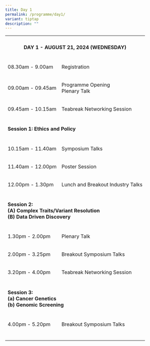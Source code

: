 ```yaml
---
title: Day 1
permalink: /programme/day1/
variant: tiptap
description: ""
---
```

<table>
<tbody>
<tr>
<th rowspan="1" colspan="2">
<h4><strong>DAY 1 - AUGUST 21, 2024 (WEDNESDAY)</strong></h4>
<p></p>
</th>
</tr>
<tr>
<td rowspan="1" colspan="1">
<p>08.30am - 9.00am</p>
</td>
<td rowspan="1" colspan="1">
<p>Registration</p>
</td>
</tr>
<tr>
<td rowspan="1" colspan="1">
<p>09.00am - 09.45am</p>
</td>
<td rowspan="1" colspan="1">
<p>Programme Opening
<br>Plenary Talk</p>
</td>
</tr>
<tr>
<td rowspan="1" colspan="1">
<p>09.45am - 10.15am</p>
</td>
<td rowspan="1" colspan="1">
<p>Teabreak Networking Session</p>
</td>
</tr>
<tr>
<td rowspan="1" colspan="2">
<p></p>
<h4><strong>Session 1: </strong>Ethics and Policy</h4>
</td>
</tr>
<tr>
<td rowspan="1" colspan="1">
<p>10.15am - 11.40am</p>
</td>
<td rowspan="1" colspan="1">
<p>Symposium Talks</p>
</td>
</tr>
<tr>
<td rowspan="1" colspan="1">
<p>11.40am - 12.00pm</p>
</td>
<td rowspan="1" colspan="1">
<p>Poster Session</p>
</td>
</tr>
<tr>
<td rowspan="1" colspan="1">
<p>12.00pm - 1.30pm</p>
</td>
<td rowspan="1" colspan="1">
<p>Lunch and Breakout Industry Talks</p>
</td>
</tr>
<tr>
<td rowspan="1" colspan="2">
<p></p>
<h4><strong>Session 2:</strong><br>(A) Complex Traits/Variant Resolution<br>(B) Data Driven Discovery</h4>
</td>
</tr>
<tr>
<td rowspan="1" colspan="1">
<p>1.30pm - 2.00pm</p>
</td>
<td rowspan="1" colspan="1">
<p>Plenary Talk</p>
</td>
</tr>
<tr>
<td rowspan="1" colspan="1">
<p>2.00pm - 3.25pm</p>
</td>
<td rowspan="1" colspan="1">
<p>Breakout Symposium Talks</p>
</td>
</tr>
<tr>
<td rowspan="1" colspan="1">
<p>3.20pm - 4.00pm</p>
</td>
<td rowspan="1" colspan="1">
<p>Teabreak Networking Session</p>
</td>
</tr>
<tr>
<td rowspan="1" colspan="2">
<p></p>
<h4><strong>Session 3:</strong><br>(a) Cancer Genetics<br>(b) Genomic Screening</h4>
</td>
</tr>
<tr>
<td rowspan="1" colspan="1">
<p>4.00pm - 5.20pm</p>
</td>
<td rowspan="1" colspan="1">
<p>Breakout Symposium Talks</p>
</td>
</tr>
<tr>
<td rowspan="1" colspan="1">
<p></p>
</td>
<td rowspan="1" colspan="1">
<p></p>
</td>
</tr>
</tbody>
</table>
<p></p>